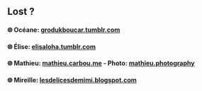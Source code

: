 ## Lost ?

#### 🌐 Océane: [grodukboucar.tumblr.com](https://grodukboucar.tumblr.com/)

#### 🌐 Élise: [elisaloha.tumblr.com](https://elisaloha.tumblr.com/)

#### 🌐 Mathieu: [mathieu.carbou.me](https://mathieu.carbou.me) - Photo: [mathieu.photography](https://www.mathieu.photography)

#### 🌐 Mireille: [lesdelicesdemimi.blogspot.com](https://lesdelicesdemimi.blogspot.com/)
